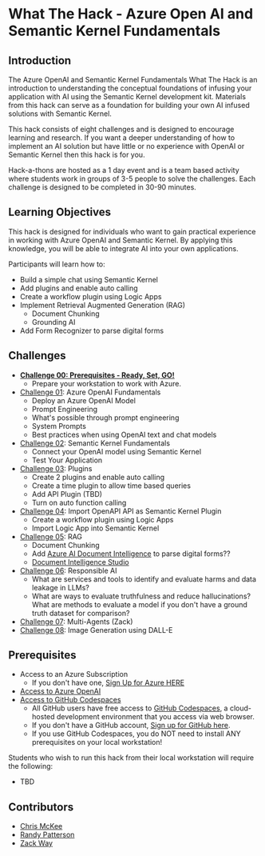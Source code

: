 # What The Hack - Azure Open AI and Semantic Kernel Fundamentals

## Introduction

The Azure OpenAI and Semantic Kernel Fundamentals What The Hack is an introduction to understanding the conceptual foundations of infusing your application with AI using the Semantic Kernel development kit. Materials from this hack can serve as a foundation for building your own AI infused solutions with Semantic Kernel.

This hack consists of eight challenges and is designed to encourage learning and research. If you want a deeper understanding of how to implement an AI solution but have little or no experience with OpenAI or Semantic Kernel then this hack is for you.

Hack-a-thons are hosted as a 1 day event and is a team based activity where students work in groups of 3-5 people to solve the challenges. Each challenge is designed to be completed in 30-90 minutes.

## Learning Objectives

This hack is designed for individuals who want to gain practical experience in working with Azure OpenAI and Semantic Kernel. By applying this knowledge, you will be able to integrate AI into your own applications.

Participants will learn how to:

- Build a simple chat using Semantic Kernel
- Add plugins and enable auto calling
- Create a workflow plugin using Logic Apps
- Implement Retrieval Augmented Generation (RAG)
  - Document Chunking
  - Grounding AI
- Add Form Recognizer to parse digital forms

## Challenges

- **[Challenge 00: Prerequisites - Ready, Set, GO!](./Challenge-00.md)**
  - Prepare your workstation to work with Azure.
- [Challenge 01](./Challenge-01.md): Azure OpenAI Fundamentals
  - Deploy an Azure OpenAI Model
  - Prompt Engineering
  - What's possible through prompt engineering
  - System Prompts
  - Best practices when using OpenAI text and chat models
- [Challenge 02](./Challenge-02.md): Semantic Kernel Fundamentals
  - Connect your OpenAI model using Semantic Kernel
  - Test Your Application
- [Challenge 03](./Challenge-03.md): Plugins
  - Create 2 plugins and enable auto calling
  - Create a time plugin to allow time based queries
  - Add API Plugin (TBD)
  - Turn on auto function calling
- [Challenge 04](./Challenge-04.md): Import OpenAPI API as Semantic Kernel Plugin
  - Create a workflow plugin using Logic Apps
  - Import Logic App into Semantic Kernel
- [Challenge 05](./Challenge-05.md): RAG
  - Document Chunking
  - Add [Azure AI Document Intelligence](https://learn.microsoft.com/en-us/azure/ai-services/document-intelligence/overview?view=doc-intel-4.0.0) to parse digital forms??
  - [Document Intelligence Studio](https://documentintelligence.ai.azure.com/studio)
- [Challenge 06](./Challenge-06.md): Responsible AI
  - What are services and tools to identify and evaluate harms and data leakage in LLMs?
  - What are ways to evaluate truthfulness and reduce hallucinations? What are methods to evaluate a model if you don't have a ground truth dataset for comparison?
- [Challenge 07](./Challenge-07.md): Multi-Agents (Zack) 
- [Challenge 08](./Challenge-08.md): Image Generation using DALL-E

## Prerequisites

- Access to an Azure Subscription
  - If you don't have one, [Sign Up for Azure HERE](https://azure.microsoft.com/en-us/free/) 
- [Access to Azure OpenAI](https://customervoice.microsoft.com/Pages/ResponsePage.aspx?id=v4j5cvGGr0GRqy180BHbR7en2Ais5pxKtso_Pz4b1_xUOFA5Qk1UWDRBMjg0WFhPMkIzTzhKQ1dWNyQlQCN0PWcu)
- [Access to GitHub Codespaces](https://github.com/signup)
  - All GitHub users have free access to [GitHub Codespaces](https://docs.github.com/en/codespaces/overview), a cloud-hosted development environment that you access via web browser.
  - If you don't have a GitHub account, [Sign up for GitHub here](https://github.com/signup).
  - If you use GitHub Codespaces, you do NOT need to install ANY prerequisites on your local workstation!

Students who wish to run this hack from their local workstation will require the following:
- TBD

## Contributors

- [Chris McKee](https://github.com/ChrisMcKee1)
- [Randy Patterson](https://github.com/RandyPatterson)
- [Zack Way](https://github.com/seiggy)
